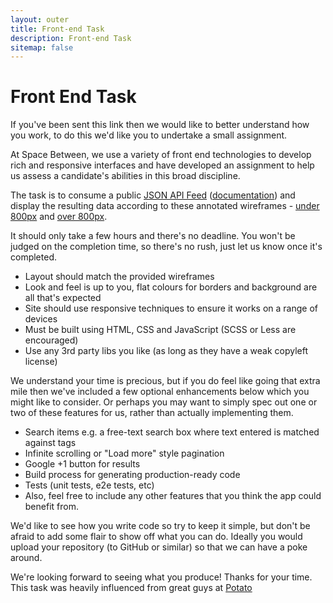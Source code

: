 ```yaml
---
layout: outer
title: Front-end Task
description: Front-end Task
sitemap: false
---
```


# Front End Task

If you've been sent this link then we would like to better understand how you work, to do this we'd like you to undertake a small assignment.

At Space Between, we use a variety of front end technologies to develop rich and responsive interfaces and have developed an assignment to help us assess a candidate's abilities in this broad discipline.

The task is to consume a public [JSON API Feed](https://api.flickr.com/services/feeds/photos_public.gne?tags=space&tagmode=all&format=json) ([documentation](https://www.flickr.com/services/feeds/docs/photos_public/)) and display the resulting data according to these annotated wireframes - <a href="/assets/images/task/feDevTask-under800px.png" target="_blank" download>under 800px</a> and <a href="/assets/images/task/feDevTask-over800px.png" target="_blank" download>over 800px</a>.

It should only take a few hours and there's no deadline. You won't be judged on the completion time, so there's no rush, just let us know once it's completed.

* Layout should match the provided wireframes
* Look and feel is up to you, flat colours for borders and background are all that's expected
* Site should use responsive techniques to ensure it works on a range of devices
* Must be built using HTML, CSS and JavaScript (SCSS or Less are encouraged)
* Use any 3rd party libs you like (as long as they have a weak copyleft license)

We understand your time is precious, but if you do feel like going that extra mile then we've included a few optional enhancements below which you might like to consider. Or perhaps you may want to simply spec out one or two of these features for us, rather than actually implementing them.

* Search items e.g. a free-text search box where text entered is matched against tags
* Infinite scrolling or "Load more" style pagination
* Google +1 button for results
* Build process for generating production-ready code
* Tests (unit tests, e2e tests, etc)
* Also, feel free to include any other features that you think the app could benefit from.

We'd like to see how you write code so try to keep it simple, but don't be afraid to add some flair to show off what you can do. Ideally you would upload your repository (to GitHub or similar) so that we can have a poke around.

We're looking forward to seeing what you produce! Thanks for your time. This task was heavily influenced from great guys at <a href="https://p.ota.to/" target="_blank">Potato</a>
